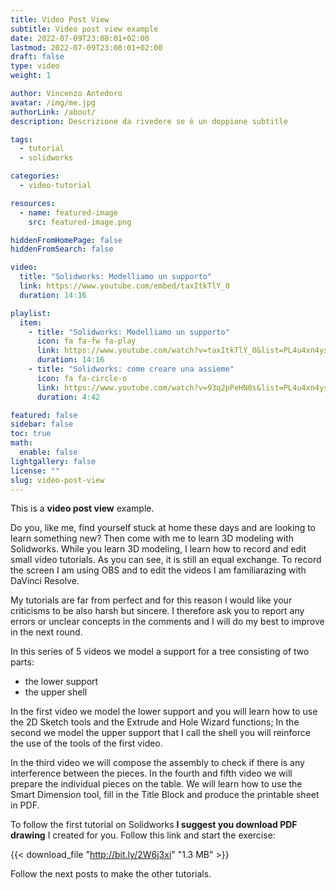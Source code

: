 ```yaml
---
title: Video Post View 
subtitle: Video post view example
date: 2022-07-09T23:08:01+02:00
lastmod: 2022-07-09T23:08:01+02:00
draft: false
type: video
weight: 1

author: Vincenzo Antedoro
avatar: /img/me.jpg
authorLink: /about/
description: Descrizione da rivedere se è un doppione subtitle

tags:
  - tutorial
  - solidworks

categories:
  - video-tutorial

resources:
  - name: featured-image
    src: featured-image.png

hiddenFromHomePage: false
hiddenFromSearch: false

video:
  title: "Solidworks: Modelliamo un supporto"
  link: https://www.youtube.com/embed/taxItkTlY_0
  duration: 14:16

playlist:
  item:
    - title: "Solidworks: Modelliamo un supporto"
      icon: fa fa-fw fa-play
      link: https://www.youtube.com/watch?v=taxItkTlY_0&list=PL4u4xn4ysGypW6MSxYvEMR81Thkw3vFP-&index=1
      duration: 14:16
    - title: "Solidworks: come creare una assieme"
      icon: fa fa-circle-o
      link: https://www.youtube.com/watch?v=93q2pPeHN0s&list=PL4u4xn4ysGypW6MSxYvEMR81Thkw3vFP-&index=3
      duration: 4:42

featured: false
sidebar: false
toc: true
math:
  enable: false
lightgallery: false
license: ""
slug: video-post-view
---
```


This is a **video post view** example.

Do you, like me, find yourself stuck at home these days and are looking to learn something new? Then come with me to learn 3D modeling with Solidworks.
While you learn 3D modeling, I learn how to record and edit small video tutorials. As you can see, it is still an equal exchange. To record the screen I am using OBS and to edit the videos I am familiarazing with DaVinci Resolve.

My tutorials are far from perfect and for this reason I would like your criticisms to be also harsh but sincere. I therefore ask you to report any errors or unclear concepts in the comments and I will do my best to improve in the next round.

In this series of 5 videos we model a support for a tree consisting of two parts:

- the lower support
- the upper shell

In the first video we model the lower support and you will learn how to use the 2D Sketch tools and the Extrude and Hole Wizard functions;
In the second we model the upper support that I call the shell you will reinforce the use of the tools of the first video.

In the third video we will compose the assembly to check if there is any interference between the pieces.
In the fourth and fifth video we will prepare the individual pieces on the table. We will learn how to use the Smart Dimension tool, fill in the Title Block and produce the printable sheet in PDF.

To follow the first tutorial on Solidworks **I suggest you download PDF drawing** I created for you. Follow this link and start the exercise:

{{< download_file "http://bit.ly/2W6j3xi" "1.3 MB" >}}

Follow the next posts to make the other tutorials.
